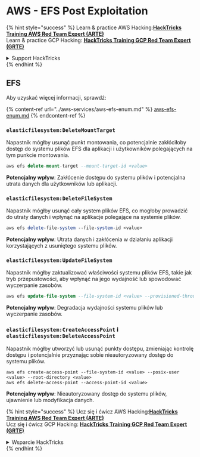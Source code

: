# AWS - EFS Post Exploitation

{% hint style="success" %}
Learn & practice AWS Hacking:<img src="../../../.gitbook/assets/image (1) (1) (1) (1).png" alt="" data-size="line">[**HackTricks Training AWS Red Team Expert (ARTE)**](https://training.hacktricks.xyz/courses/arte)<img src="../../../.gitbook/assets/image (1) (1) (1) (1).png" alt="" data-size="line">\
Learn & practice GCP Hacking: <img src="../../../.gitbook/assets/image (2) (1).png" alt="" data-size="line">[**HackTricks Training GCP Red Team Expert (GRTE)**<img src="../../../.gitbook/assets/image (2) (1).png" alt="" data-size="line">](https://training.hacktricks.xyz/courses/grte)

<details>

<summary>Support HackTricks</summary>

* Check the [**subscription plans**](https://github.com/sponsors/carlospolop)!
* **Join the** 💬 [**Discord group**](https://discord.gg/hRep4RUj7f) or the [**telegram group**](https://t.me/peass) or **follow** us on **Twitter** 🐦 [**@hacktricks\_live**](https://twitter.com/hacktricks_live)**.**
* **Share hacking tricks by submitting PRs to the** [**HackTricks**](https://github.com/carlospolop/hacktricks) and [**HackTricks Cloud**](https://github.com/carlospolop/hacktricks-cloud) github repos.

</details>
{% endhint %}

## EFS

Aby uzyskać więcej informacji, sprawdź:

{% content-ref url="../aws-services/aws-efs-enum.md" %}
[aws-efs-enum.md](../aws-services/aws-efs-enum.md)
{% endcontent-ref %}

### `elasticfilesystem:DeleteMountTarget`

Napastnik mógłby usunąć punkt montowania, co potencjalnie zakłóciłoby dostęp do systemu plików EFS dla aplikacji i użytkowników polegających na tym punkcie montowania.
```sql
aws efs delete-mount-target --mount-target-id <value>
```
**Potencjalny wpływ**: Zakłócenie dostępu do systemu plików i potencjalna utrata danych dla użytkowników lub aplikacji.

### `elasticfilesystem:DeleteFileSystem`

Napastnik mógłby usunąć cały system plików EFS, co mogłoby prowadzić do utraty danych i wpłynąć na aplikacje polegające na systemie plików.
```perl
aws efs delete-file-system --file-system-id <value>
```
**Potencjalny wpływ**: Utrata danych i zakłócenia w działaniu aplikacji korzystających z usuniętego systemu plików.

### `elasticfilesystem:UpdateFileSystem`

Napastnik mógłby zaktualizować właściwości systemu plików EFS, takie jak tryb przepustowości, aby wpłynąć na jego wydajność lub spowodować wyczerpanie zasobów.
```sql
aws efs update-file-system --file-system-id <value> --provisioned-throughput-in-mibps <value>
```
**Potencjalny wpływ**: Degradacja wydajności systemu plików lub wyczerpanie zasobów.

### `elasticfilesystem:CreateAccessPoint` i `elasticfilesystem:DeleteAccessPoint`

Napastnik mógłby utworzyć lub usunąć punkty dostępu, zmieniając kontrolę dostępu i potencjalnie przyznając sobie nieautoryzowany dostęp do systemu plików.
```arduino
aws efs create-access-point --file-system-id <value> --posix-user <value> --root-directory <value>
aws efs delete-access-point --access-point-id <value>
```
**Potencjalny wpływ**: Nieautoryzowany dostęp do systemu plików, ujawnienie lub modyfikacja danych.

{% hint style="success" %}
Ucz się i ćwicz AWS Hacking:<img src="../../../.gitbook/assets/image (1) (1) (1) (1).png" alt="" data-size="line">[**HackTricks Training AWS Red Team Expert (ARTE)**](https://training.hacktricks.xyz/courses/arte)<img src="../../../.gitbook/assets/image (1) (1) (1) (1).png" alt="" data-size="line">\
Ucz się i ćwicz GCP Hacking: <img src="../../../.gitbook/assets/image (2) (1).png" alt="" data-size="line">[**HackTricks Training GCP Red Team Expert (GRTE)**<img src="../../../.gitbook/assets/image (2) (1).png" alt="" data-size="line">](https://training.hacktricks.xyz/courses/grte)

<details>

<summary>Wsparcie HackTricks</summary>

* Sprawdź [**plany subskrypcyjne**](https://github.com/sponsors/carlospolop)!
* **Dołącz do** 💬 [**grupy Discord**](https://discord.gg/hRep4RUj7f) lub [**grupy telegram**](https://t.me/peass) lub **śledź** nas na **Twitterze** 🐦 [**@hacktricks\_live**](https://twitter.com/hacktricks_live)**.**
* **Dziel się trikami hackingowymi, przesyłając PR-y do** [**HackTricks**](https://github.com/carlospolop/hacktricks) i [**HackTricks Cloud**](https://github.com/carlospolop/hacktricks-cloud) repozytoriów github.

</details>
{% endhint %}
